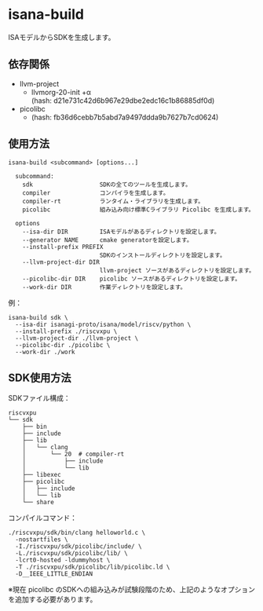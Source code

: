 # isana-build

ISAモデルからSDKを生成します。


## 依存関係

* llvm-project
    * llvmorg-20-init +α  
      (hash: d21e731c42d6b967e29dbe2edc16c1b86885df0d)
* picolibc
    * (hash: fb36d6cebb7b5abd7a9497ddda9b7627b7cd0624)

## 使用方法

```
isana-build <subcommand> [options...]

  subcommand:
    sdk                   SDKの全てのツールを生成します。
    compiler              コンパイラを生成します。
    compiler-rt           ランタイム・ライブラリを生成します。
    picolibc              組み込み向け標準Cライブラリ Picolibc を生成します。

  options
    --isa-dir DIR         ISAモデルがあるディレクトリを設定します。
    --generator NAME      cmake generatorを設定します。
    --install-prefix PREFIX
                          SDKのインストールディレクトリを設定します。
    --llvm-project-dir DIR
                          llvm-project ソースがあるディレクトリを設定します。
    --picolibc-dir DIR    picolibc ソースがあるディレクトリを設定します。
    --work-dir DIR        作業ディレクトリを設定します。

```

例：

```
isana-build sdk \
  --isa-dir isanagi-proto/isana/model/riscv/python \
  --install-prefix ./riscvxpu \
  --llvm-project-dir ./llvm-project \
  --picolibc-dir ./picolibc \
  --work-dir ./work
```

## SDK使用方法

SDKファイル構成：

```
riscvxpu
└── sdk
    ├── bin
    ├── include
    ├── lib
    │   └── clang
    │       └── 20  # compiler-rt
    │           ├── include
    │           └── lib
    ├── libexec
    ├── picolibc
    │   ├── include
    │   └── lib
    └── share
```

コンパイルコマンド：

```
./riscvxpu/sdk/bin/clang helloworld.c \
  -nostartfiles \
  -I./riscvxpu/sdk/picolibc/include/ \
  -L./riscvxpu/sdk/picolibc/lib/ \
  -lcrt0-hosted -ldummyhost \
  -T ./riscvxpu/sdk/picolibc/lib/picolibc.ld \
  -D__IEEE_LITTLE_ENDIAN 
```

※現在 picolibc のSDKへの組み込みが試験段階のため、上記のようなオプションを追加する必要があります。